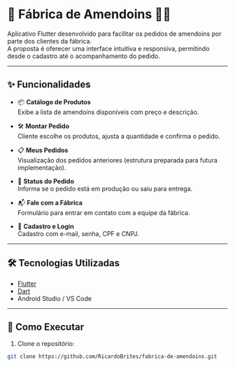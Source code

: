 # 🥜 Fábrica de Amendoins 📲🛒

Aplicativo Flutter desenvolvido para facilitar os pedidos de amendoins por parte dos clientes da fábrica.  
A proposta é oferecer uma interface intuitiva e responsiva, permitindo desde o cadastro até o acompanhamento do pedido.

---

## ✨ Funcionalidades

- 📦 **Catálogo de Produtos**  
  Exibe a lista de amendoins disponíveis com preço e descrição.

- 🛠️ **Montar Pedido**  
  Cliente escolhe os produtos, ajusta a quantidade e confirma o pedido.

- 📋 **Meus Pedidos**  
  Visualização dos pedidos anteriores (estrutura preparada para futura implementação).

- 📍 **Status do Pedido**  
  Informa se o pedido está em produção ou saiu para entrega.

- 📬 **Fale com a Fábrica**  
  Formulário para entrar em contato com a equipe da fábrica.

- 👤 **Cadastro e Login**  
  Cadastro com e-mail, senha, CPF e CNPJ.

---

## 🛠 Tecnologias Utilizadas

- [Flutter](https://flutter.dev/)
- [Dart](https://dart.dev/)
- Android Studio / VS Code

---

## 🚀 Como Executar

1. Clone o repositório:

```bash
git clone https://github.com/RicardoBrites/fabrica-de-amendoins.git
